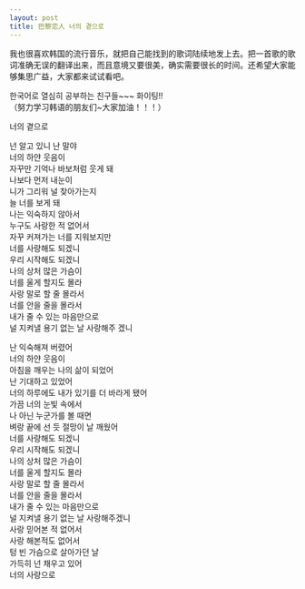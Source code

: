 ```yaml
---
layout: post
title: 巴黎恋人 너의 곁으로
---
```


<p>我也很喜欢韩国的流行音乐，就把自己能找到的歌词陆续地发上去。把一首歌的歌词准确无误的翻译出来，而且意境又要很美，确实需要很长的时间。还希望大家能够集思广益，大家都来试试看吧。</p>



<p>한국어로 열심히 공부하는 친구들~~~ 화이팅!!<br />（努力学习韩语的朋友们~大家加油！！！）</p>



<p>너의 곁으로</p>



<p>넌 알고 있니 난 말야<br />너의 하얀 웃음이<br />자꾸만 기억나 바보처럼 웃게 돼<br />나보다 먼저 내눈이<br />니가 그리워 널 찾아가는지<br />늘 너를 보게 돼<br />나는 익숙하지 않아서<br />누구도 사랑한 적 없어서<br />자꾸 커져가는 너를 지워보지만<br />너를 사랑해도 되겠니<br />우리 시작해도 되겠니<br />나의 상처 많은 가슴이<br />너를 울게 할지도 몰라<br />사랑 말로 할 줄 몰라서<br />너를 안을 줄을 몰라서<br />내가 줄 수 있는 마음만으로<br />널 지켜낼 용기 없는 날 사랑해주 겠니</p>



<p>난 익숙해져 버렸어<br />너의 하얀 웃음이<br />아침을 깨우는 나의 삶이 되었어<br />난 기대하고 있었어<br />너의 하루에도 내가 있기를 더 바라게 됐어<br />가끔 너의 눈빛 속에서<br />나 아닌 누군가를 볼 때면<br />벼랑 끝에 선 듯 절망이 날 깨웠어<br />너를 사랑해도 되겠니<br />우리 시작해도 되겠니<br />나의 상처 많은 가슴이<br />너를 울게 할지도 몰라<br />사랑 말로 할 줄 몰라서<br />너를 안을 줄을 몰라서<br />내가 줄 수 있는 마음만으로<br />널 지켜낼 용기 없는 날 사랑해주겠니<br />사랑 믿어본 적 없어서<br />사랑 해본적도 없어서<br />텅 빈 가슴으로 살아가던 날<br />가득히 넌 채우고 있어<br />너의 사랑으로</p>

